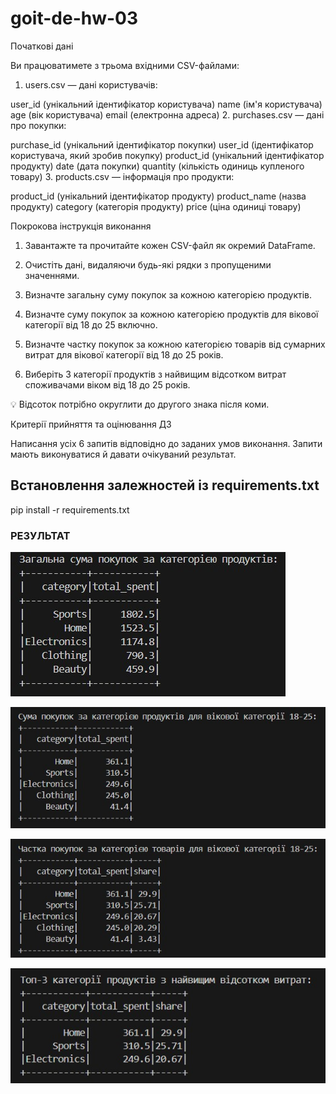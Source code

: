 # goit-de-hw-03

Початкові дані

Ви працюватимете з трьома вхідними CSV-файлами:

1. users.csv — дані користувачів:

user_id (унікальний ідентифікатор користувача)
name (ім'я користувача)
age (вік користувача)
email (електронна адреса) 2. purchases.csv — дані про покупки:

purchase_id (унікальний ідентифікатор покупки)
user_id (ідентифікатор користувача, який зробив покупку)
product_id (унікальний ідентифікатор продукту)
date (дата покупки)
quantity (кількість одиниць купленого товару) 3. products.csv — інформація про продукти:

product_id (унікальний ідентифікатор продукту)
product_name (назва продукту)
category (категорія продукту)
price (ціна одиниці товару)

Покрокова інструкція виконання

1. Завантажте та прочитайте кожен CSV-файл як окремий DataFrame.

2. Очистіть дані, видаляючи будь-які рядки з пропущеними значеннями.

3. Визначте загальну суму покупок за кожною категорією продуктів.

4. Визначте суму покупок за кожною категорією продуктів для вікової категорії від 18 до 25 включно.

5. Визначте частку покупок за кожною категорією товарів від сумарних витрат для вікової категорії від 18 до 25 років.

6. Виберіть 3 категорії продуктів з найвищим відсотком витрат споживачами віком від 18 до 25 років.

💡 Відсоток потрібно округлити до другого знака після коми.

Критерії прийняття та оцінювання ДЗ

Написання усіх 6 запитів відповідно до заданих умов виконання. Запити мають виконуватися й давати очікуваний результат.

## Встановлення залежностей із requirements.txt

pip install -r requirements.txt

### РЕЗУЛЬТАТ

![alt text](p3_ДЗ3_Velychko.jpg)

![alt text](p4_ДЗ3_Velychko.jpg)

![alt text](p5_ДЗ3_Velychko.jpg)

![alt text](p6_ДЗ3_Velychko.jpg)
